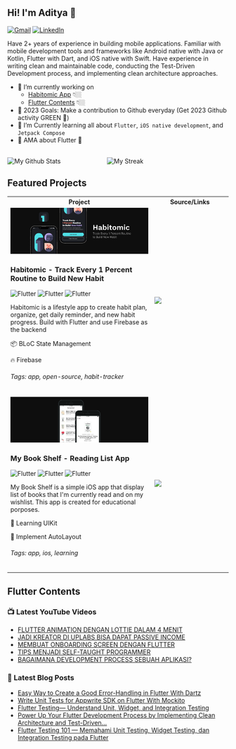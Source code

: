 ## Hi! I'm Aditya 👋

[<img alt="Gmail" src="https://img.shields.io/badge/hello.adityarohman@gmail.com-2D3038?logo=gmail&logoColor=white" />][email]
[<img alt="LinkedIn" src="https://img.shields.io/badge/Aditya Rohman%20-%230077B5.svg?logo=linkedin&logoColor=white"/>][linkedin]

Have 2+ years of experience in building mobile applications. Familiar with mobile development tools and frameworks like Android native with Java or Kotlin, Flutter with Dart, and iOS native with Swift. Have experience in writing clean and maintainable code, conducting the Test-Driven Development process, and implementing clean architecture approaches.

* 🔭 I’m currently working on 
  - [Habitomic App](#featured-projects) 👇🏼
  - [Flutter Contents](#flutter-contents) 👇🏼
* 🎯 2023 Goals: Make a contribution to Github everyday (Get 2023 Github activity GREEN 🤭)
* 🌱 I’m Currently learning all about `Flutter`, `iOS native development`, and `Jetpack Compose`
* 💬 AMA about Flutter 💙

<br />
<div style="display: flex; align-items: center;">
<img width="45%" src="https://github-readme-stats.vercel.app/api?username=codestronaut&show_icons=true&theme=dracula&hide_border=true" alt="My Github Stats"/>
<img width="45%" src="https://github-readme-streak-stats.herokuapp.com/?user=codestronaut&theme=monokai-metallian&hide_border=true" alt="My Streak"/>
</div>

## Featured Projects

<table>
  <tbody>
    <tr>
      <th>
        Project
      </th>
      <th width="35%">
        Source/Links
      </th>
    </tr>
    <tr>
      <td>
        <img src="https://raw.githubusercontent.com/codestronaut/codestronaut/master/1_featured_project.png"/>
        <h3>Habitomic - Track Every 1 Percent Routine to Build New Habit</h3>
        <img alt="Flutter" src="https://img.shields.io/badge/OnGoing-F39742?logo=github&logoColor=white&label=Status"/>
        <img alt="Flutter" src="https://img.shields.io/badge/Flutter-1EBBFD?logo=flutter&logoColor=white"/>
        <img alt="Flutter" src="https://img.shields.io/badge/Dart-0C5196?logo=flutter&logoColor=white"/>
        <p>Habitomic is a lifestyle app to create habit plan, organize, get daily reminder, and new habit progress. Build with Flutter and use Firebase as the backend</p>
        <p>📦 BLoC State Management</p>
        <p>🔥 Firebase</p>
        <h6>Tags: app, open-source, habit-tracker</h6>
      </td>
      <td>
        <a href="https://github.com/codestronaut/habitomic">
          <img src="https://github-readme-stats.vercel.app/api/pin/?username=codestronaut&repo=habitomic&theme=dracula&hide_border=true"/>
        </a>
      </td>
    </tr>
    <tr>
      <td>
        <img src="https://raw.githubusercontent.com/codestronaut/codestronaut/master/2_featured_project.png"/>
        <h3>My Book Shelf - Reading List App</h3>
        <img alt="Flutter" src="https://img.shields.io/badge/Completed-71C28F?logo=github&logoColor=white&label=Status"/>
        <img alt="Flutter" src="https://img.shields.io/badge/Swift-F05138?logo=swift&logoColor=white"/>
        <img alt="Flutter" src="https://img.shields.io/badge/iOS-white?logo=apple&logoColor=black"/>
        <p>My Book Shelf is a simple iOS app that display list of books that I'm currently read and on my wishlist. This app is created for educational porposes.</p>
        <p>🌱 Learning UIKit</p>
        <p>🌱 Implement AutoLayout</p>
        <h6>Tags: app, ios, learning</h6>
      </td>
      <td>
        <a href="https://github.com/codestronaut/my-book-shelf">
          <img src="https://github-readme-stats.vercel.app/api/pin/?username=codestronaut&repo=my-book-shelf&theme=dracula&hide_border=true"/>
        </a>
      </td>
    </tr>
  </tbody>
</table>

## Flutter Contents
### 📺 Latest YouTube Videos

<!-- YOUTUBE:START -->
- [FLUTTER ANIMATION DENGAN LOTTIE DALAM 4 MENIT](https://www.youtube.com/watch?v=UXastl8wNW4)
- [JADI KREATOR DI UPLABS BISA DAPAT PASSIVE INCOME](https://www.youtube.com/watch?v=gTNblAf15E0)
- [MEMBUAT ONBOARDING SCREEN DENGAN FLUTTER](https://www.youtube.com/watch?v=0G1i1Xb4L2E)
- [TIPS MENJADI SELF-TAUGHT PROGRAMMER](https://www.youtube.com/watch?v=PcdBe0IPpQg)
- [BAGAIMANA DEVELOPMENT PROCESS SEBUAH APLIKASI?](https://www.youtube.com/watch?v=yzwWRteUfaM)
<!-- YOUTUBE:END -->

### 📒 Latest Blog Posts

<!-- BLOG-POST-LIST:START -->
- [Easy Way to Create a Good Error-Handling in Flutter With Dartz](https://betterprogramming.pub/easiest-way-to-create-a-good-error-handling-in-flutter-with-dartz-44084d5341bb?source=rss-8f67b6db7256------2)
- [Write Unit Tests for Appwrite SDK on Flutter With Mockito](https://betterprogramming.pub/write-unit-test-for-appwrite-sdk-on-flutter-with-mockito-e0c3b403199e?source=rss-8f67b6db7256------2)
- [Flutter Testing— Understand Unit, Widget, and Integration Testing](https://betterprogramming.pub/flutter-testing-101-understand-unit-widget-and-integration-testing-fd5d07e312e?source=rss-8f67b6db7256------2)
- [Power Up Your Flutter Development Process by Implementing Clean Architecture and Test-Driven…](https://betterprogramming.pub/flutter-clean-architecture-test-driven-development-practical-guide-445f388e8604?source=rss-8f67b6db7256------2)
- [Flutter Testing 101 — Memahami Unit Testing, Widget Testing, dan Integration Testing pada Flutter](https://aditya-rohman.medium.com/memahami-testing-pada-project-aplikasi-flutter-71b6859b4cd4?source=rss-8f67b6db7256------2)
<!-- BLOG-POST-LIST:END -->

[email]: mailto:hello.adityarohman@gmail.com
[linkedin]: https://www.linkedin.com/in/adityarohman
